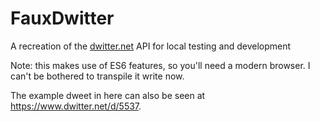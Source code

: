 # FauxDwitter
A recreation of the [dwitter.net](dwitter.net) API for local testing and development

Note: this makes use of ES6 features, so you'll need a modern browser. I can't be bothered to transpile it write now.

The example dweet in here can also be seen at https://www.dwitter.net/d/5537.
